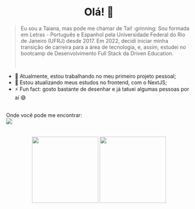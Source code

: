 <h1 align="center">Olá! 👋</h1>

<!--
**taianaazevedo/taianaazevedo** is a ✨ _special_ ✨ repository because its `README.md` (this file) appears on your GitHub profile.

Here are some ideas to get you started:

- 🔭 I’m currently working on ...
- 🌱 I’m currently learning 
- 👯 I’m looking to collaborate on ...
- 🤔 I’m looking for help with ...
- 💬 Ask me about ...
- 📫 How to reach me: ...
- 😄 Pronouns: ...
- ⚡ Fun fact: ...
-->
> <p> Eu sou a Taiana, mas pode me chamar de Tai! :grinning: Sou formada em Letras - Português e Espanhol pela Universidade Federal do Rio de Janeiro (UFRJ) desde 2017. Em 2022, decidi iniciar minha transição de carreira para a área de tecnologia, e, assim, estudei no bootcamp de Desenvolvimento Full Stack da Driven Education. </p>
> <br>
- 🔭 Atualmente, estou trabalhando no meu primeiro projeto pessoal;
- 🌱 Estou atualizando meus estudos no frontend, com o NextJS;
- ⚡ Fun fact: gosto bastante de desenhar e já tatuei algumas pessoas por aí 😄
<br>
Onde você pode me encontrar:
<br>
<a href="https://www.linkedin.com/in/taiana-azevedo-/"><img src="https://img.shields.io/badge/LinkedIn-0077B5?style=for-the-badge&logo=linkedin&logoColor=white"/></a>
<br>
<br>
<br>
<div align="center">
<img height="180em" src="https://github-readme-stats.vercel.app/api/top-langs/?username=taianaazevedo&layout=compact&langs_count=7&theme=dracula"/>
<img height="180em" src="https://github-readme-stats.vercel.app/api?username=taianaazevedo"/>
</div>
